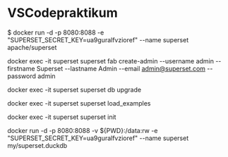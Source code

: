 # VSCodepraktikum
$ docker run -d -p 8080:8088 -e "SUPERSET_SECRET_KEY=ua9guralfvzioref" --name superset apache/superset


docker exec -it superset superset fab create-admin --username admin --firstname Superset --lastname Admin --email admin@superset.com --password admin

docker exec -it superset superset db upgrade

docker exec -it superset superset load_examples

docker exec -it superset superset init

docker run -d -p 8080:8088 -v ${PWD}:/data:rw -e  "SUPERSET_SECRET_KEY=ua9guralfvzioref" --name superset my/superset.duckdb